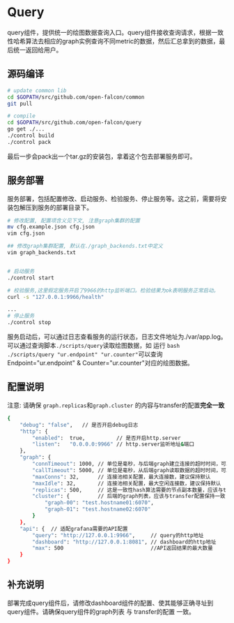 # Query
query组件，提供统一的绘图数据查询入口。query组件接收查询请求，根据一致性哈希算法去相应的graph实例查询不同metric的数据，然后汇总拿到的数据，最后统一返回给用户。

## 源码编译

```bash
# update common lib
cd $GOPATH/src/github.com/open-falcon/common
git pull

# compile
cd $GOPATH/src/github.com/open-falcon/query
go get ./...
./control build
./control pack
```

最后一步会pack出一个tar.gz的安装包，拿着这个包去部署服务即可。

## 服务部署
服务部署，包括配置修改、启动服务、检验服务、停止服务等。这之前，需要将安装包解压到服务的部署目录下。

```bash
# 修改配置, 配置项含义见下文, 注意graph集群的配置
mv cfg.example.json cfg.json
vim cfg.json

## 修改graph集群配置, 默认在./graph_backends.txt中定义
vim graph_backends.txt


# 启动服务
./control start

# 校验服务,这里假定服务开启了9966的http监听端口。检验结果为ok表明服务正常启动。
curl -s "127.0.0.1:9966/health"

...
# 停止服务
./control stop

```
服务启动后，可以通过日志查看服务的运行状态，日志文件地址为./var/app.log。可以通过查询脚本```./scripts/query```读取绘图数据，如 运行 ```bash ./scripts/query "ur.endpoint" "ur.counter"```可以查询Endpoint="ur.endpoint" & Counter="ur.counter"对应的绘图数据。

## 配置说明

注意: 请确保 `graph.replicas`和`graph.cluster` 的内容与transfer的配置**完全一致**

```bash
{
    "debug": "false",   // 是否开启debug日志
    "http": {
        "enabled":  true,          // 是否开启http.server
        "listen":   "0.0.0.0:9966" // http.server监听地址&端口
    },
    "graph": {
        "connTimeout": 1000, // 单位是毫秒，与后端graph建立连接的超时时间，可以根据网络质量微调，建议保持默认
        "callTimeout": 5000, // 单位是毫秒，从后端graph读取数据的超时时间，可以根据网络质量微调，建议保持默认
        "maxConns": 32,      // 连接池相关配置，最大连接数，建议保持默认
        "maxIdle": 32,       // 连接池相关配置，最大空闲连接数，建议保持默认
        "replicas": 500,     // 这是一致性hash算法需要的节点副本数量，应该与transfer配置保持一致
        "cluster": {         // 后端的graph列表，应该与transfer配置保持一致；不支持一条记录中配置两个地址
            "graph-00": "test.hostname01:6070",
            "graph-01": "test.hostname02:6070"
        }
    },
    "api": {  // 适配grafana需要的API配置
        "query": "http://127.0.0.1:9966",     // query的http地址
        "dashboard": "http://127.0.0.1:8081", // dashboard的http地址
        "max": 500                            //API返回结果的最大数量
    }
}
```

## 补充说明
部署完成query组件后，请修改dashboard组件的配置、使其能够正确寻址到query组件。请确保query组件的graph列表 与 transfer的配置 一致。
